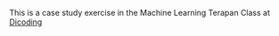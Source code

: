 This is a case study exercise in the Machine Learning Terapan Class at [Dicoding](https://www.dicoding.com/academies/319)
